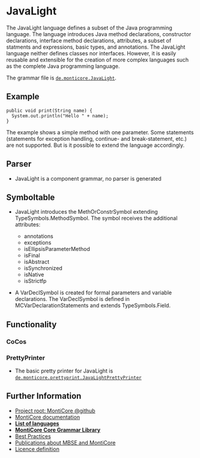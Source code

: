 <!-- (c) https://github.com/MontiCore/monticore -->

<!-- Beta-version: This is intended to become a MontiCore stable explanation. -->

# JavaLight
The JavaLight language defines a subset of the Java
programming language. The language introduces Java
method declarations, constructor declarations,
interface method declarations, attributes, a subset
of statments and expressions, basic types, and
annotations. The JavaLight language neither defines
classes nor interfaces. However, it is easily reusable
and extensible for the creation of more complex
languages such as the complete Java programming language.

The grammar file is [`de.monticore.JavaLight`][JavaLight].

## Example
```
public void print(String name) {
  System.out.println("Hello " + name);
}
```
The example shows a simple method with one parameter. Some statements 
(statements for exception handling, continue- and break-statement, etc.) are not
supported. But is it possible to extend the language accordingly.

## Parser
- JavaLight is a component grammar, no parser is generated

## Symboltable
- JavaLight introduces the MethOrConstrSymbol extending TypeSymbols.MethodSymbol.
The symbol receives the additional attributes:
  - annotations
  - exceptions
  - isEllipsisParameterMethod
  - isFinal
  - isAbstract
  - isSynchronized
  - isNative
  - isStrictfp
  
 - A VarDeclSymbol is created for formal parameters and variable declarations.
 The VarDeclSymbol is  defined in MCVarDeclarationStatements and extends
 TypeSymbols.Field.
 
## Functionality
### CoCos

### PrettyPrinter
- The basic pretty printer for JavaLight is [`de.monticore.prettyprint.JavaLightPrettyPrinter`][PrettyPrinter]

[JavaLight]: https://git.rwth-aachen.de/monticore/monticore/-/blob/dev/monticore-grammar/src/main/grammars/de/monticore/JavaLight.mc4
[PrettyPrinter]: https://git.rwth-aachen.de/monticore/monticore/-/blob/dev/monticore-grammar/src/main/java/de/monticore/prettyprint/JavaLightPrettyPrinter.java


## Further Information

* [Project root: MontiCore @github](https://github.com/MontiCore/monticore)
* [MontiCore documentation](http://www.monticore.de/)
* [**List of languages**](https://github.com/MontiCore/monticore/blob/dev/docs/Languages.md)
* [**MontiCore Core Grammar Library**](https://github.com/MontiCore/monticore/blob/dev/monticore-grammar/src/main/grammars/de/monticore/Grammars.md)
* [Best Practices](https://github.com/MontiCore/monticore/blob/dev/docs/BestPractices.md)
* [Publications about MBSE and MontiCore](https://www.se-rwth.de/publications/)
* [Licence definition](https://github.com/MontiCore/monticore/blob/master/00.org/Licenses/LICENSE-MONTICORE-3-LEVEL.md)

